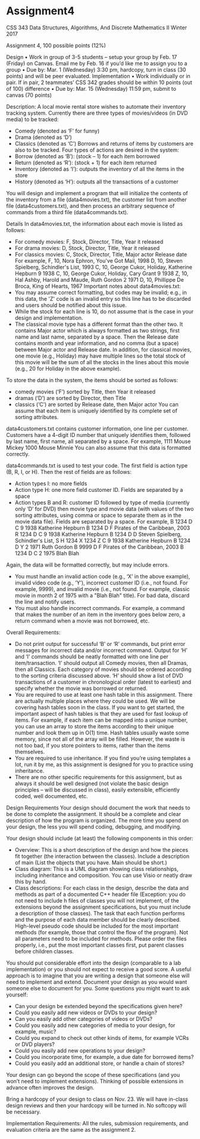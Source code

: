 # Assignment4

CSS 343 Data Structures, Algorithms, And Discrete Mathematics II
Winter 2017 

Assignment 4, 100 possible points (12%)

Design
•	Work in group of 3-5 students – setup your group by Feb. 17 (Friday) on Canvas. Email me by Feb. 16 if you’d like me to assign you to a group
•	Due by: Mar. 1 (Wednesday) 3:30 pm, hardcopy, turn in class (30 points) and will be peer evaluated. 
Implementation 
•	Work individually or in pair. If in pair, 2 teammates’ CSS 342 grades should be within 10 points (out of 100) difference
•	Due by: Mar. 15 (Wednesday) 11:59 pm, submit to canvas (70 points)

Description:
A local movie rental store wishes to automate their inventory tracking system. Currently there are three types of movies/videos (in DVD media) to be tracked:
-	Comedy (denoted as ‘F’ for funny)
-	Drama (denoted as ‘D’)
-	Classics (denoted as ‘C’)
Borrows and returns of items by customers are also to be tracked. Four types of actions are desired in the system:
-	Borrow (denoted as ‘B’): (stock – 1) for each item borrowed  
-	Return (denoted as ‘R’): (stock + 1) for each item returned
-	Inventory (denoted as ‘I’): outputs the inventory of all the items in the store
-	History (denoted as ‘H’): outputs all the transactions of a customer 

You will design and implement a program that will initialize the contents of the inventory from a file (data4movies.txt), the customer list from another file (data4customers.txt), and then process an arbitrary sequence of commands from a third file (data4commands.txt).

Details
In data4movies.txt, the information about each movie is listed as follows: 
-	For comedy movies: F, Stock, Director, Title, Year it released 
-	For drama movies: D, Stock, Director, Title, Year it released
-	For classics movies: C, Stock, Director, Title, Major actor Release date
For example,
F, 10, Nora Ephron, You've Got Mail, 1998
      D, 10, Steven Spielberg, Schindler's List, 1993
      C, 10, George Cukor, Holiday, Katherine Hepburn 9 1938
      C, 10, George Cukor, Holiday, Cary Grant 9 1938
      Z, 10, Hal Ashby, Harold and Maude, Ruth Gordon 2 1971
      D, 10, Phillippe De Broca, King of Hearts, 1967
Important notes about data4movies.txt:
-	You may assume correct formatting, but codes may be invalid; e.g., in this data, the 'Z' code is an invalid entry so this line has to be discarded and users should be notified about this issue. 
-	While the stock for each line is 10, do not assume that is the case in your design and implementation. 
-	The classical movie type has a different format than the other two. It contains Major actor which is always formatted as two strings, first name and last name, separated by a space. Then the Release date contains month and year information, and no comma (but a space) between Major actor and Release date. In addition, for classical movies, one movie (e.g., Holiday) may have multiple lines so the total stock of this movie will be the sum of all the stocks in the lines about this movie (e.g., 20 for Holiday in the above example). 

To store the data in the system, the items should be sorted as follows:
-	comedy movies (‘F’) sorted by Title, then Year it released 
-	dramas (‘D’) are sorted by Director, then Title 
-	classics (‘C’) are sorted by Release date, then Major actor
You can assume that each item is uniquely identified by its complete set of sorting attributes.  

data4customers.txt contains customer information, one line per customer. Customers have a 4-digit ID number that uniquely identifies them, followed by last name, first name, all separated by a space. For example,
1111 Mouse Mickey
1000 Mouse Minnie
You can also assume that this data is formatted correctly. 

data4commands.txt is used to test your code. The first field is action type (B, R, I, or H). Then the rest of fields are as follows:
-	Action types I: no more fields
-	Action type H: one more field customer ID. Fields are separated by a space
-	Action types B and R: customer ID followed by type of media (currently only ‘D’ for DVD) then movie type and movie data (with values of the two sorting attributes, using comma or space to separate them as in the movie data file). Fields are separated by a space. 
For example,
B 1234 D C 9 1938 Katherine Hepburn
B 1234 D F Pirates of the Caribbean, 2003
R 1234 D C 9 1938 Katherine Hepburn
B 1234 D D Steven Spielberg, Schindler's List,
S
H 1234
X 1234 Z C 9 1938 Katherine Hepburn
B 1234 D Y 2 1971 Ruth Gordon
B 9999 D F Pirates of the Caribbean, 2003
B 1234 D C 2 1975 Blah Blah     

Again, the data will be formatted correctly, but may include errors. 
-	You must handle an invalid action code (e.g., ‘X’ in the above example), invalid video code (e.g., ‘Y’), incorrect customer ID (i.e., not found. For example, 9999), and invalid movie (i.e., not found. For example, classic movie in month 2 of 1975 with a "Blah Blah" title). For bad data, discard the line and notify users.
-	You must also handle incorrect commands. For example, a command that makes the number of an item in the inventory goes below zero, a return command when a movie was not borrowed, etc.



Overall Requirements:    
-	Do not print output for successful ‘B’ or ‘R’ commands, but print error messages for incorrect data and/or incorrect command. Output for ‘H’ and ‘I’ commands should be neatly formatted with one line per item/transaction. ‘I’ should output all Comedy movies, then all Dramas, then all Classics. Each category of movies should be ordered according to the sorting criteria discussed above. ‘H’ should show a list of DVD transactions of a customer in chronological order (latest to earliest) and specify whether the movie was borrowed or returned. 
-	You are required to use at least one hash table in this assignment. There are actually multiple places where they could be used. We will be covering hash tables soon in the class. If you want to get started, the important aspect of hash tables is that they are used for fast lookup of items. For example, if each item can be mapped into a unique number, you can use an array to store the items according to their unique number and look them up in O(1) time. Hash tables usually waste some memory, since not all of the array will be filled. However, the waste is not too bad, if you store pointers to items, rather than the items themselves.
-	You are required to use inheritance. If you find you’re using templates a lot, run it by me, as this assignment is designed for you to practice using inheritance. 
-	There are no other specific requirements for this assignment, but as always it should be well designed (not violate the basic design principles – will be discussed in class), easily extensible, efficiently coded, well documented, etc.

Design Requirements
Your design should document the work that needs to be done to complete the assignment. It should be a complete and clear description of how the program is organized. The more time you spend on your design, the less you will spend coding, debugging, and modifying.
 
Your design should include (at least) the following components in this order:
-	Overview:  This is a short description of the design and how the pieces fit together (the interaction between the classes). Include a description of main (List the objects that you have. Main should be short.)
-	Class diagram:  This is a UML diagram showing class relationships, including inheritance and composition. You can use Visio or neatly draw this by hand.
-	Class descriptions:  For each class in the design, describe the data and methods as part of a documented C++ header file (Exception: you do not need to include h files of classes you will not implement, of the extensions beyond the assignment specifications, but you must include a description of those classes). The task that each function performs and the purpose of each data member should be clearly described. High-level pseudo code should be included for the most important methods (for example, those that control the flow of the program). Not all parameters need to be included for methods. Please order the files properly, i.e., put the most important classes first, put parent classes before children classes. 
 
You should put considerable effort into the design (comparable to a lab implementation) or you should not expect to receive a good score. A useful approach is to imagine that you are writing a design that someone else will need to implement and extend. Document your design as you would want someone else to document for you. Some questions you might want to ask yourself:
-	Can your design be extended beyond the specifications given here?
-	Could you easily add new videos or DVDs to your design?  
-	Can you easily add other categories of videos or DVDs?  
-	Could you easily add new categories of media to your design, for example, music?  
-	Could you expand to check out other kinds of items, for example VCRs or DVD players?  
-	Could you easily add new operations to your design? 
-	Could you incorporate time, for example, a due date for borrowed items?  
-	Could you easily add an additional store, or handle a chain of stores?
 
Your design can go beyond the scope of these specifications (and you won’t need to implement extensions). Thinking of possible extensions in advance often improves the design.
 
Bring a hardcopy of your design to class on Nov. 23. We will have in-class design reviews and then your hardcopy will be turned in. No softcopy will be necessary.

Implementation Requirements:
All the rules, submission requirements, and evaluation criteria are the same as the assignment 2. 

